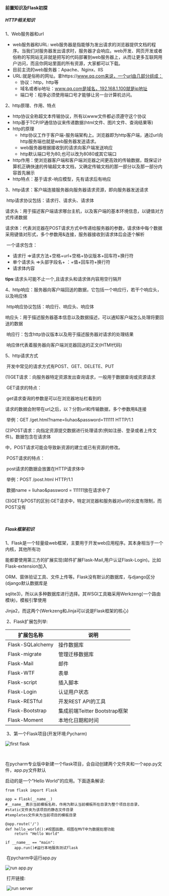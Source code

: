 #### 前置知识及Flask初探

##### HTTP相关知识

1、Web服务器和url

* web服务器和URL: web服务器是指能够为发出请求的浏览器提供文档的程序。当我们对服务器发出请求时，服务器才会响应。web开发、网页开发或者俗称的写网站无非就是把写的代码部署到web服务器上，从而让更多互联网用户访问，而且你网站里面的所有资源，大家都可以下载。
* 目前主流的web服务器：Apache、Nginx、IIS
* URL:就是俗称的网址。拿https://www.qq.com来说，一个url由几部分组成：
  + 协议：http，http等
  + 域名或者ip地址：www.qq.com是域名，192.168.1.100就是ip地址
  + 端口号：程序必须使用端口号才能够让另一台计算机访问。



2、http原理、作用、特点

* http协议全称超文本传输协议，所有以www文件都必须遵守这个协议
* http基于TCP/IP通信协议来传递数据(html文件、图片文件、查询结果等)
* http的原理
  + http协议工作于客户端-服务端架构上。浏览器即为http客户端，通过url向http服务端也就是web服务器发送请求。
  + web服务器根据接收到的请求向客户端发送响应
  + http默认端口号为80,也可以改为8080或其它端口
* http作用：使浏览器客户端和客户端浏览器之间更高效的传输数据，既保证计算机正确快速的传输超文本文档，又确定传输文档的那一部分以及那一部分内容首先展示
* http特点：基于请求-响应模型，先有请求后有响应



3、http请求：客户端连接服务器向服务器请求资源，即向服务器发送请求

​	http请求协议包括：请求行、请求头、请求体

​	请求头：用于描述客户端请求哪台主机，以及客户端的基本环境信息，以键值对方式传递数据

​	请求体：代表浏览器在POST请求方式中传递给服务器的参数，请求体中每个数据采用键值对形式，多个参数用&连接，服务器接收到请求体后会逐个解析

​	一个请求包含：

* 请求行 =>请求方法+空格+url+空格+协议版本+回车符+换行符
* 单个请求头 =>头部字段名+ ：+值+回车符+换行符
* 请求体内容

**tips**:请求头可能不止一个,且请求头和请求体内容用空行隔开

4、http响应：服务器向客户端回送的数据，它包括一个响应行，若干个响应头，以及响应体

​	http响应协议包括：响应行、响应头、响应体

​	响应头：用于描述服务器基本信息以及数据描述，可以通知客户端怎么处理将要回送的数据

​	响应行：包含http协议版本以及用于描述服务器对请求的处理结果

​	响应体代表着服务器向客户端浏览器回送的正文(HTMl代码)



5、http请求方式

​	开发中常见的请求方式有POST、GET、DELETE、PUT

​	(1)GET请求：向服务器特定资源发出查询请求，一般用于数据查询或资源请求

​		GET请求的特点：

​			get请求查询的参数是可以在浏览器地址栏看到的

​			请求的数据会附带在url之后，以？分割url和传输数据，多个参数用&连接

​			举例：GET /get.html?name=liuhao&password=111111 HTTP/1.1

​	(2)POST请求：向指定资源提交数据进行处理请求(例如注册、登录或者上传文件)。数据包含在请求体

中，POST请求可能会导致新资源的建立或已有资源的修改。

​		POST请求的特点：

​			post请求的数据会放置在HTTP请求体中

​			举例：POST /post.html HTTP/1.1

​                        数据name = liuhao&password = 111111放在请求中了

​	(3)GET与POST的区别:GET请求中，特定浏览器和服务器对url的长度有限制，而POST没有

​	

##### Flask框架初识

​	1、Flask是一个轻量级web框架，主要用于开发web应用程序。其本身相当于一个内核，其他所有功

能都要使用第三方的扩展实现(邮件扩展Flask-Mail,用户认证Flask-Login)。比如Flask-extension加入

ORM、窗体验证工具、文件上传等。Flask没有默认的数据库，与django区分(django默认数据库是

sqlite3)，所以从多种数据库进行选择。其WSGI工具箱采用Werkzeng(一个路由模块)，模板引擎使用

Jinja2，而这两个(Werkzeng和Jinja可以说是Flask框架的核心)

​	2、Flask扩展包列举:

| 扩展包名称       | 说明                          |
| ---------------- | ----------------------------- |
| Flask-SQLalchemy | 操作数据库                    |
| Flask-migrate    | 管理迁移数据库                |
| Flask-Mail       | 邮件                          |
| Flask-WTF        | 表单                          |
| Flask-script     | 插入脚本                      |
| Flask-Login      | 认证用户状态                  |
| Flask-RESTful    | 开发REST API的工具            |
| Flask-Bootstrap  | 集成前端Teitter Bootstrap框架 |
| Flask-Moment     | 本地化日期和时间              |

​	3、第一个Flask项目(开发环境:Pycharm)

![first flask](/home/liuhao/Pictures/first_flask.png)

​	

​	在pycharm专业版中新建一个flask项目，会自动创建两个文件夹和一个app.py文件，app.py文件默认

启动的是一个“Hello World"的应用。下面逐条解读:

```
from flask import Flask

app = Flask(__name__)
#__name__表示当前模板名称，作用为默认当前模板所在目录为整个项目总目录，
#static文件夹为该项目的静态文件目录
#templetes文件夹为当前项目的模板目录

@app.route('/')
def hello_world():#视图函数，视图在MVT中为数据处理功能
	return "Hello World"

if __name__ == "main":
	app.run()#运行本地服务测试flask
```

​	在pycharm中运行app.py

![run app.py](/home/liuhao/Pictures/run_app.png)

​	打开链接:

​	![run server](/home/liuhao/Pictures/run_server.png)